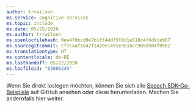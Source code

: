 ```yaml
---
author: trrwilson
ms.service: cognitive-services
ms.topic: include
ms.date: 05/25/2020
ms.author: trrwilson
ms.openlocfilehash: 0ea47dbcd9e7b1ff44df5f8d1a518c4f6d9ce967
ms.sourcegitcommit: cf7caaf1e42f1420e1491e3616cc989d504f0902
ms.translationtype: HT
ms.contentlocale: de-DE
ms.lasthandoff: 05/22/2020
ms.locfileid: "83806245"
---
```

Wenn Sie direkt loslegen möchten, können Sie sich alle [Speech SDK-Go-Beispiele](https://github.com/microsoft/cognitive-services-speech-sdk-go/tree/master/samples) auf GitHub ansehen oder diese herunterladen. Machen Sie andernfalls hier weiter.